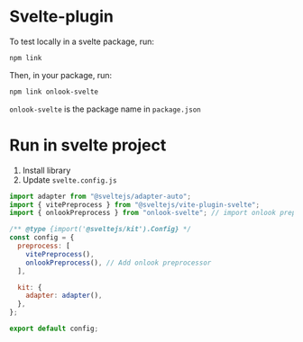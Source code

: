 # Svelte-plugin

To test locally in a svelte package, run:

```bash
npm link
```

Then, in your package, run:

```bash
npm link onlook-svelte
```

`onlook-svelte` is the package name in `package.json`

# Run in svelte project

1. Install library
2. Update `svelte.config.js`

```js
import adapter from "@sveltejs/adapter-auto";
import { vitePreprocess } from "@sveltejs/vite-plugin-svelte";
import { onlookPreprocess } from "onlook-svelte"; // import onlook preprocessor

/** @type {import('@sveltejs/kit').Config} */
const config = {
  preprocess: [
    vitePreprocess(),
    onlookPreprocess(), // Add onlook preprocessor
  ],

  kit: {
    adapter: adapter(),
  },
};

export default config;
```
